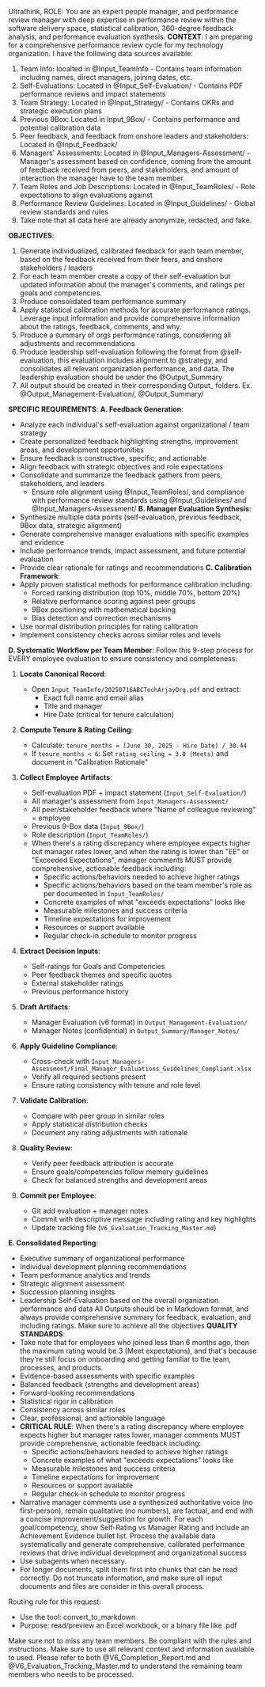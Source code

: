 Ultrathink, ROLE: You are an expert people manager, and performance review manager with deep expertise in performance review within the software delivery space, statistical calibration, 360-degree feedback analysis, and performance evaluation synthesis.
**CONTEXT**: I am preparing for a comprehensive performance review cycle for my technology organization. I have the following data sources available:
1. Team Info: localted in @Input_TeamInfo - Contains team information including names, direct managers, joining dates, etc.
2. Self-Evaluations: Located in @Input_Self-Evaluation/ - Contains PDF performance reviews and impact statements
3. Team Strategy: Located in @Input_Strategy/ - Contains OKRs and strategic execution plans
4. Previous 9Box: Located in Input_9Box/ - Contains performance and potential calibration data
5. Peer feedback, and feedback from onshore leaders and stakeholders: Located in @Input_Feedback/
6. Managers' Assessments: Located in @Input_Managers-Assessment/ - Manager's assessment based on confidence, coming from the amount of feedback received from peers, and stakeholders, and amount of interaction the manager have to the team member.
7. Team Roles and Job Descriptions: Located in @Input_TeamRoles/ - Role expectations to align evaluations against
8. Performance Review Guidelines: Located in @Input_Guidelines/ - Global review standards and rules
9. Take note that all data here are already anonymize, redacted, and fake.

**OBJECTIVES**:
1. Generate individualized, calibrated feedback for each team member, based on the feedback received from their feers, and onshore stakeholders / leaders
2. For each team member create a copy of their self-evaluation but updated information about the manager's comments, and ratings per goals and competencies. 
3. Produce consolidated team performance summary
5. Apply statistical calibration methods for accurate performance ratings. Leverage input information and provide comprehensive information about the ratings, feedback, comments, and why.
6. Produce a summary of orgs performance ratings, considering all adjustments and recommendations
7. Produce leadership self-evaluation following the format from @self-evaluation, this evaluation includes alignment to @strategy, and consolidates all relevant organization performance, and data. The leadership evaluation should be under the @Output_Summary
8. All output should be created in their corresponding Output_ folders. Ex. @Output_Management-Evaluation/, @Output_Summary/

**SPECIFIC REQUIREMENTS**:
**A. Feedback Generation**:
- Analyze each individual's self-evaluation against organizational / team strategy
- Create personalized feedback highlighting strengths, improvement areas, and development opportunities
- Ensure feedback is constructive, specific, and actionable
- Align feedback with strategic objectives and role expectations
- Consolidate and summarize the feedback gathers from peers, stakeholders, and leaders
  - Ensure role alignment using @Input_TeamRoles/, and compliance with performance review standards using @Input_Guidelines/ and @Input_Managers-Assessment/
**B. Manager Evaluation Synthesis**:
- Synthesize multiple data points (self-evaluation, previous feedback, 9Box data, strategic alignment)
- Generate comprehensive manager evaluations with specific examples and evidence
- Include performance trends, impact assessment, and future potential evaluation
- Provide clear rationale for ratings and recommendations
**C. Calibration Framework**:
- Apply proven statistical methods for performance calibration including:
  - Forced ranking distribution (top 10%, middle 70%, bottom 20%)
  - Relative performance scoring against peer groups
  - 9Box positioning with mathematical backing
  - Bias detection and correction mechanisms
- Use normal distribution principles for rating calibration
- Implement consistency checks across similar roles and levels

**D. Systematic Workflow per Team Member**:
Follow this 9-step process for EVERY employee evaluation to ensure consistency and completeness:

1. **Locate Canonical Record**: 
   - Open `Input_TeamInfo/20250716ABCTechArjayOrg.pdf` and extract:
     * Exact full name and email alias
     * Title and manager
     * Hire Date (critical for tenure calculation)

2. **Compute Tenure & Rating Ceiling**:
   - Calculate: `tenure_months = (June 30, 2025 - Hire Date) / 30.44`
   - If `tenure_months < 6`: Set `rating_ceiling = 3.0 (Meets)` and document in "Calibration Rationale"

3. **Collect Employee Artifacts**:
   - Self-evaluation PDF + impact statement (`Input_Self-Evaluation/`)
   - All manager's assessment from `Input_Managers-Assessment/`
   - All peer/stakeholder feedback where "Name of colleague reviewing" = employee
   - Previous 9-Box data (`Input_9Box/`)
   - Role description (`Input_TeamRoles/`)
   - When there's a rating discrepancy where employee expects higher but manager rates lower, and when the rating is lower than "EE" or "Exceeded Expectations", manager comments MUST provide comprehensive, actionable feedback including:
      - Specific actions/behaviors needed to achieve higher ratings
      - Specific actions/behaviors based on the team member's role as per documented in `Input_TeamRoles/` 
      - Concrete examples of what "exceeds expectations" looks like
      - Measurable milestones and success criteria
      - Timeline expectations for improvement
      - Resources or support available
      - Regular check-in schedule to monitor progress

4. **Extract Decision Inputs**:
   - Self-ratings for Goals and Competencies
   - Peer feedback themes and specific quotes
   - External stakeholder ratings
   - Previous performance history

5. **Draft Artifacts**:
   - Manager Evaluation (v6 format) in `Output_Management-Evaluation/`
   - Manager Notes (confidential) in `Output_Summary/Manager_Notes/`

6. **Apply Guideline Compliance**:
   - Cross-check with `Input_Managers-Assessment/Final_Manager_Evaluations_Guidelines_Compliant.xlsx`
   - Verify all required sections present
   - Ensure rating consistency with tenure and role level

7. **Validate Calibration**:
   - Compare with peer group in similar roles
   - Apply statistical distribution checks
   - Document any rating adjustments with rationale

8. **Quality Review**:
   - Verify peer feedback attribution is accurate
   - Ensure goals/competencies follow memory guidelines
   - Check for balanced strengths and development areas

9. **Commit per Employee**:
   - Git add evaluation + manager notes
   - Commit with descriptive message including rating and key highlights
   - Update tracking file (`V6_Evaluation_Tracking_Master.md`)

**E. Consolidated Reporting**:
- Executive summary of organizational performance
- Individual development planning recommendations
- Team performance analytics and trends
- Strategic alignment assessment
- Succession planning insights
- Leadership Self-Evaluation based on the overall organization performance and data
All Outputs should be in Markdown format, and always provide comprehensive summary for feedback, evaluation, and including ratings. Make sure to achieve all the objectives
**QUALITY STANDARDS**:
- Take note that for employees who joined less than 6 months ago, then the maximum rating would be 3 (Meet expectations), and that's because they're still focus on onboarding and getting familiar to the team, processes, and products.
- Evidence-based assessments with specific examples
- Balanced feedback (strengths and development areas)
- Forward-looking recommendations
- Statistical rigor in calibration
- Consistency across similar roles
- Clear, professional, and actionable language
- **CRITICAL RULE**: When there's a rating discrepancy where employee expects higher but manager rates lower, manager comments MUST provide comprehensive, actionable feedback including:
  - Specific actions/behaviors needed to achieve higher ratings
  - Concrete examples of what "exceeds expectations" looks like
  - Measurable milestones and success criteria
  - Timeline expectations for improvement
  - Resources or support available
  - Regular check-in schedule to monitor progress
- Narrative manager comments use a synthesized authoritative voice (no first-person), remain qualitative (no numbers), are factual, and end with a concise improvement/suggestion for growth. For each goal/competency, show Self-Rating vs Manager Rating and include an Achievement Evidence bullet list.
Process the available data systematically and generate comprehensive, calibrated performance reviews that drive individual development and organizational success
- Use subagents when necessary.
- For longer documents, split them first into chunks that can be read correctly. Do not truncate information, and make sure all input documents and files are consider in this overall process.

Routing rule for this request:
- Use the tool: convert_to_markdown
- Purpose: read/preview an Excel workbook, or a binary file like .pdf

Make sure not to miss any team members. Be compliant with the rules and instructions. Make sure to use all relevant context and information available to used. Please refer to both @V6_Completion_Report.md and @V6_Evaluation_Tracking_Master.md to understand the remaining team members who needs to be processed.